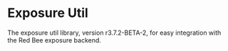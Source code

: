 # Exposure Util

The exposure util library, version r3.7.2-BETA-2, for easy integration with the Red Bee exposure backend.